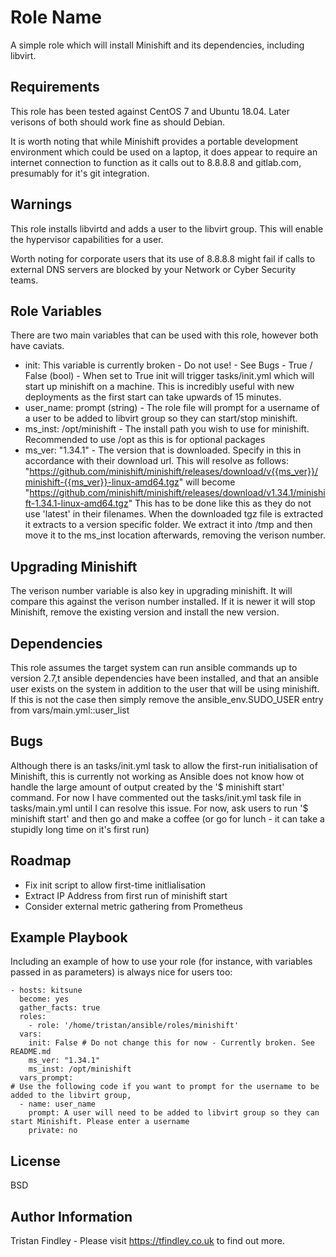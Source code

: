 Role Name
=========

A simple role which will install Minishift and its dependencies, including libvirt.

Requirements
------------

This role has been tested against CentOS 7 and Ubuntu 18.04. Later verisons of both should work fine as should Debian.

It is worth noting that while Minishift provides a portable development environment which could be used on a laptop, it does appear to require an internet connection to function as it calls out to 8.8.8.8 and gitlab.com, presumably for it's git integration.

Warnings
--------

This role installs libvirtd and adds a user to the libvirt group. This will enable the hypervisor capabilities for a user.

Worth noting for corporate users that its use of 8.8.8.8 might fail if calls to external DNS servers are blocked by your Network or Cyber Security teams. 

Role Variables
--------------

There are two main variables that can be used with this role, however both have caviats.

- init: This variable is currently broken - Do not use! - See Bugs - True / False (bool) - When set to True init will trigger tasks/init.yml which will start up minishift on a machine. This is incredibly useful with new deployments as the first start can take upwards of 15 minutes. 
- user_name: prompt (string) - The role file will prompt for a username of a user to be added to libvirt group so they can start/stop minishift. 
- ms_inst: /opt/minishift - The install path you wish to use for minishift. Recommended to use /opt as this is for optional packages
- ms_ver: "1.34.1" - The version that is downloaded. Specify in this in accordance with their download url.
  This will resolve as follows: "https://github.com/minishift/minishift/releases/download/v{{ms_ver}}/minishift-{{ms_ver}}-linux-amd64.tgz" will become "https://github.com/minishift/minishift/releases/download/v1.34.1/minishift-1.34.1-linux-amd64.tgz"
  This has to be done like this as they do not use 'latest' in their filenames. When the downloaded tgz file is extracted it extracts to a version specific folder. We extract it into /tmp and then move it to the ms_inst location afterwards, removing the verison number.

Upgrading Minishift
-------------------
The verison number variable is also key in upgrading minishift. It will compare this against the verison number installed. If it is newer it will stop Minishift, remove the existing version and install the new version.

Dependencies
------------

This role assumes the target system can run ansible commands up to version 2.7,t ansible dependencies have been installed, and that an ansible user exists on the system in addition to the user that will be using minishift. If this is not the case then simply remove the ansible_env.SUDO_USER entry from vars/main.yml::user_list

Bugs
----

Although there is an tasks/init.yml task to allow the first-run initialisation of Minishift, this is currently not working as Ansible does not know how ot handle the large amount of output created by the '$ minishift start' command.
For now I have commented out the tasks/init.yml task file in tasks/main.yml until I can resolve this issue. For now, ask users to run '$ minishift start' and then go and make a coffee (or go for lunch - it can take a stupidly long time on it's first run)

Roadmap
-----------
- Fix init script to allow first-time initlialisation
- Extract IP Address from first run of minishift start
- Consider external metric gathering from Prometheus


Example Playbook
----------------

Including an example of how to use your role (for instance, with variables passed in as parameters) is always nice for users too:

    - hosts: kitsune
      become: yes
      gather_facts: true
      roles:
        - role: '/home/tristan/ansible/roles/minishift'
      vars:
        init: False # Do not change this for now - Currently broken. See README.md
        ms_ver: "1.34.1"
        ms_inst: /opt/minishift
      vars_prompt:
    # Use the following code if you want to prompt for the username to be added to the libvirt group,
      - name: user_name
        prompt: A user will need to be added to libvirt group so they can start Minishift. Please enter a username
        private: no


License
-------

BSD

Author Information
------------------

Tristan Findley - Please visit https://tfindley.co.uk to find out more.
